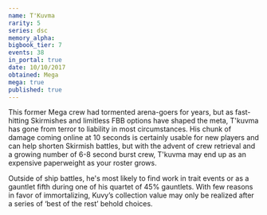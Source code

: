 ```yaml
---
name: T'Kuvma
rarity: 5
series: dsc
memory_alpha:
bigbook_tier: 7
events: 38
in_portal: true
date: 10/10/2017
obtained: Mega
mega: true
published: true
---
```


This former Mega crew had tormented arena-goers for years, but as fast-hitting Skirmishes and limitless FBB options have shaped the meta, T'kuvma has gone from terror to liability in most circumstances. His chunk of damage coming online at 10 seconds is certainly usable for new players and can help shorten Skirmish battles, but with the advent of crew retrieval and a growing number of 6-8 second burst crew, T'kuvma may end up as an expensive paperweight as your roster grows.

Outside of ship battles, he's most likely to find work in trait events or as a gauntlet fifth during one of his quartet of 45% gauntlets. With few reasons in favor of immortalizing, Kuvy’s collection value may only be realized after a series of ‘best of the rest’ behold choices.
